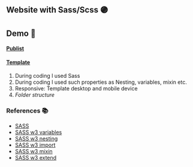 ## Website with Sass/Scss  🟣
## Demo 🎯

#### [Publist](https://defaultsabina.github.io/publist-website/)

#### [Template](https://www.figma.com/file/eSPjg8zEQyfjMIiBBhpRVL/Publist---Free-Figma-Consulting-One-Page-Template-(Community)?node-id=964%3A5456)

1. During coding I used Sass
2. During coding I used such properties as Nesting, variables, mixin etc. 
3. Responsive: Template desktop and mobile device
4.  *Folder structure* 

### References 📚 

* [SASS](https://sass-lang.com/guide)
* [SASS w3 variables](https://www.w3schools.com/sass/sass_variables.asp)
* [SASS w3 nesting](https://www.w3schools.com/sass/sass_nesting.asp)
* [SASS w3 import](https://www.w3schools.com/sass/sass_import.asp)
* [SASS w3 mixin](https://www.w3schools.com/sass/sass_mixin_include.asp)
* [SASS w3 extend](https://www.w3schools.com/sass/sass_extend.asp)



